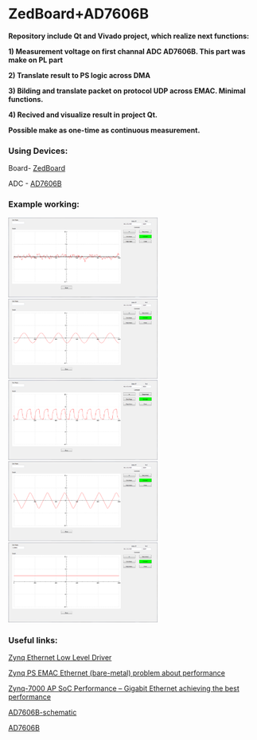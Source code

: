 # ZedBoard+AD7606B
__Repository include Qt and Vivado project, which realize next functions:__

__1) Measurement voltage on first channal ADC AD7606B. This part was make on PL part__

__2) Translate result to PS logic across DMA__

__3) Bilding and translate packet on protocol UDP across EMAC. Minimal functions.__

__4) Recived and visualize result in project Qt.__

__Possible make as one-time as continuous measurement.__

### Using Devices:
Board- [ZedBoard](https://reference.digilentinc.com/programmable-logic/zedboard/start?redirect=1)

ADC - [AD7606B](https://www.analog.com/en/products/ad7606b.html)
### Example working:
<img src="Img/Noise.png" alt="Noise" width="300"/><img src="Img/Sin.png" alt="Sinus" width="300"/>
<img src="Img/Sqr.png" alt="Square" width="300"/><img src="Img/Tr.png" alt="Triangle" width="300"/>
<img src="Img/DC.png" alt="One_meas." width="300"/>

### Useful links:
[Zynq Ethernet Low Level Driver](https://forums.xilinx.com/t5/Embedded-Development-Tools/Zynq-Ethernet-Low-Level-Driver/td-p/308877) 

[Zynq PS EMAC Ethernet (bare-metal) problem about performance](https://forums.xilinx.com/t5/Processor-System-Design-and-AXI/Zynq-PS-EMAC-Ethernet-bare-metal-problem-about-performance/td-p/673301)

[Zynq-7000 AP SoC Performance – Gigabit Ethernet achieving the best performance](https://xilinx-wiki.atlassian.net/wiki/spaces/A/pages/21430395/Zynq-7000+AP+SoC+Performance+Gigabit+Ethernet+achieving+the+best+performance)

[AD7606B-schematic](https://www.analog.com/media/en/technical-documentation/eval-board-schematic/AD7606B-02-047053-01-g-schematic.pdf)

[AD7606B](https://www.analog.com/media/en/technical-documentation/data-sheets/ad7606_7606-6_7606-4.pdf)

